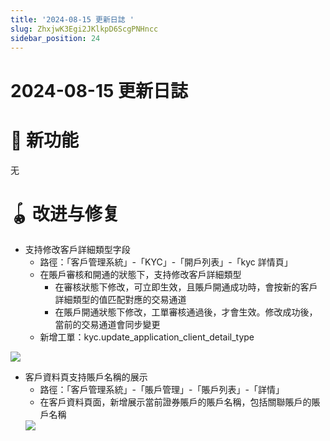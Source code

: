 ```yaml
---
title: '2024-08-15 更新日誌 '
slug: ZhxjwK3Egi2JKlkpD6ScgPNHncc
sidebar_position: 24
---
```



# 2024-08-15 更新日誌 

# 🎉 新功能

无

# 🪀 改进与修复

- 支持修改客戶詳細類型字段
    - 路徑：「客戶管理系統」-「KYC」-「開戶列表」-「kyc 詳情頁」
    - 在賬戶審核和開通的狀態下，支持修改客戶詳細類型
        - 在審核狀態下修改，可立即生效，且賬戶開通成功時，會按新的客戶詳細類型的值匹配對應的交易通道
        - 在賬戶開通狀態下修改，工單審核通過後，才會生效。修改成功後，當前的交易通道會同步變更
    - 新增工單：kyc.update_application_client_detail_type

<img src="/assets/HJ4BbZsRNoqjgix0U9uc8Zl3nxg.png" src-width="2138" src-height="886" align="center"/>

- 客戶資料頁支持賬戶名稱的展示
    - 路徑：「客戶管理系統」-「賬戶管理」-「賬戶列表」-「詳情」
    - 在客戶資料頁面，新增展示當前證券賬戶的賬戶名稱，包括關聯賬戶的賬戶名稱
    <img src="/assets/VBoab1VDWoXqKXxoMepcetN0nSd.png" src-width="2452" src-height="1616" align="center"/>

